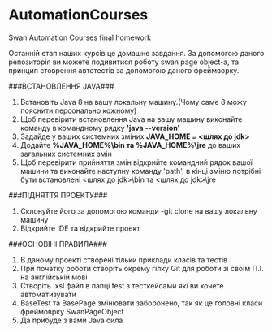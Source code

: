 # AutomationCourses

Swan Automation Courses final homework

Останній єтап наших курсів це домашне завдання. За допомогою даного репозиторія ви можете
подивитися роботу swan page object-a, та принцип стоврення автотестів за допомогою даного 
фреймворку. 
    
###ВСТАНОВЛЕННЯ JAVA###
 
1. Встановіть Java 8 на вашу локальну машину.(Чому саме 8 можу пояснити персонально кожному)
1. Щоб перевірити встановлення Java на вашу машину виконайте команду в командному рядку **'java --version'**
1. Задайде у ваших системних зміних **JAVA_HOME = <шлях до jdk>**
1. Додайте **%JAVA_HOME%\bin та %JAVA_HOME%\jre** до ваших загальних системних змін
1. Щоб перевірити прийняття змін відкрийте командний рядок вашої машини та виконайте наступну команду 'path', в кінці зміню потрібні бути встановлені <шлях до jdk>\bin та <шлях до jdk>\jre

###ПІДНЯТТЯ ПРОЕКТУ###
    
1. Склонуйте його за допомогою команди -git clone на вашу локальну машину 
1. Відкрийте IDE та відкрийте проект

###ОСНОВІНІ ПРАВИЛА###
    
1. В даному проекті створені тільки приклади класів та тестів 
1. При початку роботи створіть окрему гілку Git для роботи зі своїм П.І. на англійській мові
1. Створіть .xsl файл в папці test з тесткейсами які ви хочете автоматизувати
1. BaseTest та BasePage змінювати заборонено, так як це головні класи фреймоврку SwanPageObject
1. Да прибуде з вами Java сила